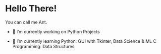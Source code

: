 <h1> Hello There! </h1>

<div size='20px'> You can call me Ant. </div>


- 🔭 I’m currently working on Python Projects

- 🌱 I’m currently learning Python: GUI with Tkinter, Data Science & ML C Programming: Data Structures

<!-- 👯 I’m looking to collaborate on  -->

<!-- 💬 Talk to me about  -->

<br>
